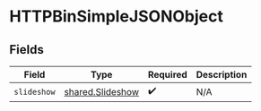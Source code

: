 # HTTPBinSimpleJSONObject


## Fields

| Field                                                | Type                                                 | Required                                             | Description                                          |
| ---------------------------------------------------- | ---------------------------------------------------- | ---------------------------------------------------- | ---------------------------------------------------- |
| `slideshow`                                          | [shared.Slideshow](../../models/shared/slideshow.md) | :heavy_check_mark:                                   | N/A                                                  |